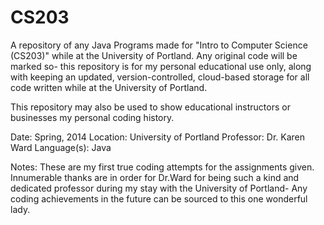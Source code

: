 CS203
=====

A repository of any Java Programs made for "Intro to Computer Science (CS203)" while at the University
of Portland. Any original code will be marked so- this repository is for my personal educational use only,
along with keeping an updated, version-controlled, cloud-based storage for all code written while at the University
of Portland.

This repository may also be used to show educational instructors or businesses my personal coding history.

Date: Spring, 2014
Location: University of Portland
Professor: Dr. Karen Ward
Language(s): Java

Notes: These are my first true coding attempts for the assignments given. Innumerable thanks are in order for
Dr.Ward for being such a kind and dedicated professor during my stay with the University of Portland-
Any coding achievements in the future can be sourced to this one wonderful lady.
